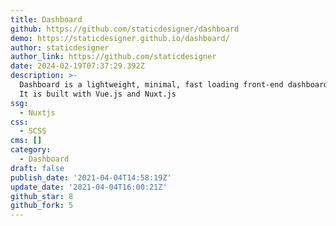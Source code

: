 ```yaml
---
title: Dashboard
github: https://github.com/staticdesigner/dashboard
demo: https://staticdesigner.github.io/dashboard/
author: staticdesigner
author_link: https://github.com/staticdesigner
date: 2024-02-19T07:37:29.392Z
description: >-
  Dashboard is a lightweight, minimal, fast loading front-end dashboard theme.
  It is built with Vue.js and Nuxt.js
ssg:
  - Nuxtjs
css:
  - SCSS
cms: []
category:
  - Dashboard
draft: false
publish_date: '2021-04-04T14:58:19Z'
update_date: '2021-04-04T16:00:21Z'
github_star: 8
github_fork: 5
---
```

